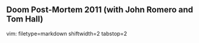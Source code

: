 ## Doom Post-Mortem 2011 (with John Romero and Tom Hall) ##



vim: filetype=markdown shiftwidth=2 tabstop=2
